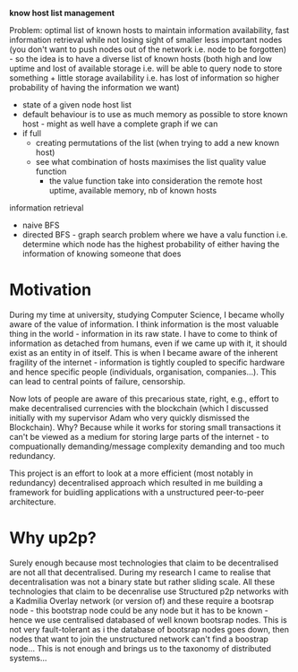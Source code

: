 **know host list management** 

Problem: optimal list of known hosts to maintain information availability, fast information retrieval while not losing sight of smaller less important nodes (you don't want to push nodes out of the network i.e. node to be forgotten) - so the idea is to have a diverse list of known hosts (both high and low uptime and lost of available storage i.e. will be able to query node to store something + little storage availability i.e. has lost of information so higher probability of having the information we want)

- state of a given node host list
- default behaviour is to use as much memory as possible to store known host - might as well have a complete graph if we can
- if full
  - creating permutations of the list (when trying to add a new known host)
  - see what combination of hosts maximises the list quality value function
    - the value function take into consideration the remote host uptime, available memory, nb of known hosts

information retrieval

- naive BFS
- directed BFS - graph search problem where we have a valu function i.e. determine which node has the highest probability of either having the information of knowing someone that does



# Motivation

During my time at university, studying Computer Science, I became wholly aware of the value of information. I think information is the most valuable thing in the world - information in its raw state. I have to come to think of information as detached from humans, even if we came up with it, it should exist as an entity in of itself. This is when I became aware of the inherent fragility of the internet - information is tightly coupled to specific hardware and hence specific people (individuals, organisation, companies...). This can lead to central points of failure, censorship.

Now lots of people are aware of this precarious state, right, e.g., effort to make decentralised currencies with the blockchain (which I discussed initially with my supervisor Adam who very quickly dismissed the Blockchain). Why? Because while it works for storing small transactions it can't be viewed as a medium for storing large parts of the internet - to compuationally demanding/message complexity demanding and too much redundancy.

This project is an effort to look at a more efficient (most notably in redundancy) decentralised approach which resulted in me building a framework for buidling applications with a unstructured peer-to-peer architecture.

# Why up2p?

Surely enough because most technologies that claim to be decentralised are not all that decentralised. During my research I came to realise that decentralisation was not a binary state but rather sliding scale. All these technologies that claim to be decenralise use Structured p2p networks with a Kadmilia Overlay network (or version of) and these require a bootsrap node - this bootstrap node could be any node but it has to be known - hence we use centralised databased of well known bootsrap nodes. This is not very fault-tolerant as i the database of bootsrap nodes goes down, then nodes that want to join the unstructured network can't find a boostrap node... This is not enough and brings us to the taxonomy of distributed systems...


